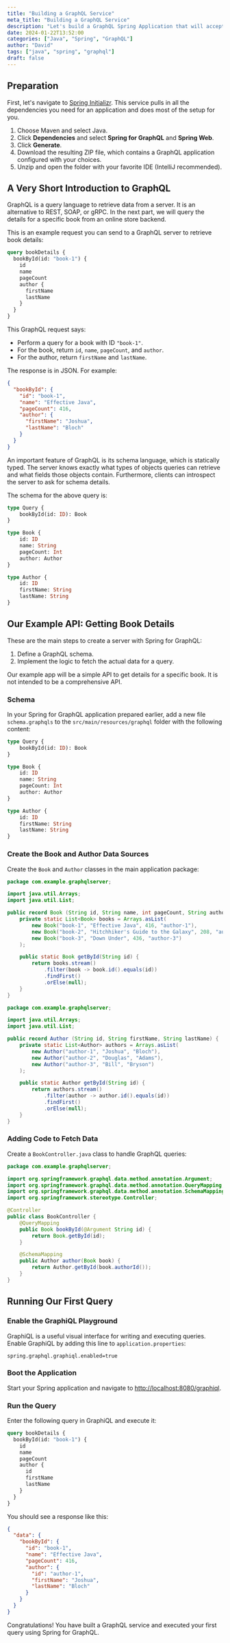```yaml
---
title: "Building a GraphQL Service"
meta_title: "Building a GraphQL Service"
description: "Let's build a GraphQL Spring Application that will accept GraphQL requests at http://localhost:8080/graphql. First, let's navigate to https://start.spring.io. This service pulls in all the dependencies you need for an application and does most of the setup for you. GraphQL is a query language to retrieve data efficiently."
date: 2024-01-22T13:52:00
categories: ["Java", "Spring", "GraphQL"]
author: "David"
tags: ["java", "spring", "graphql"]
draft: false
---
```


## Preparation

First, let's navigate to [Spring Initializr](https://start.spring.io). This service pulls in all the dependencies you need for an application and does most of the setup for you.

1. Choose Maven and select Java.
2. Click **Dependencies** and select **Spring for GraphQL** and **Spring Web**.
3. Click **Generate**.
4. Download the resulting ZIP file, which contains a GraphQL application configured with your choices.
5. Unzip and open the folder with your favorite IDE (IntelliJ recommended).

## A Very Short Introduction to GraphQL

GraphQL is a query language to retrieve data from a server. It is an alternative to REST, SOAP, or gRPC. In the next part, we will query the details for a specific book from an online store backend.

This is an example request you can send to a GraphQL server to retrieve book details:

```graphql
query bookDetails {
  bookById(id: "book-1") {
    id
    name
    pageCount
    author {
      firstName
      lastName
    }
  }
}
```

This GraphQL request says:
- Perform a query for a book with ID `"book-1"`.
- For the book, return `id`, `name`, `pageCount`, and `author`.
- For the author, return `firstName` and `lastName`.

The response is in JSON. For example:

```json
{
  "bookById": {
    "id": "book-1",
    "name": "Effective Java",
    "pageCount": 416,
    "author": {
      "firstName": "Joshua",
      "lastName": "Bloch"
    }
  }
}
```

An important feature of GraphQL is its schema language, which is statically typed. The server knows exactly what types of objects queries can retrieve and what fields those objects contain. Furthermore, clients can introspect the server to ask for schema details.

The schema for the above query is:

```graphql
type Query {
    bookById(id: ID): Book
}

type Book {
    id: ID
    name: String
    pageCount: Int
    author: Author
}

type Author {
    id: ID
    firstName: String
    lastName: String
}
```

## Our Example API: Getting Book Details

These are the main steps to create a server with Spring for GraphQL:

1. Define a GraphQL schema.
2. Implement the logic to fetch the actual data for a query.

Our example app will be a simple API to get details for a specific book. It is not intended to be a comprehensive API.

### Schema

In your Spring for GraphQL application prepared earlier, add a new file `schema.graphqls` to the `src/main/resources/graphql` folder with the following content:

```graphql
type Query {
    bookById(id: ID): Book
}

type Book {
    id: ID
    name: String
    pageCount: Int
    author: Author
}

type Author {
    id: ID
    firstName: String
    lastName: String
}
```

### Create the Book and Author Data Sources

Create the `Book` and `Author` classes in the main application package:

```java
package com.example.graphqlserver;

import java.util.Arrays;
import java.util.List;

public record Book (String id, String name, int pageCount, String authorId) {
    private static List<Book> books = Arrays.asList(
        new Book("book-1", "Effective Java", 416, "author-1"),
        new Book("book-2", "Hitchhiker's Guide to the Galaxy", 208, "author-2"),
        new Book("book-3", "Down Under", 436, "author-3")
    );

    public static Book getById(String id) {
        return books.stream()
            .filter(book -> book.id().equals(id))
            .findFirst()
            .orElse(null);
    }
}
```

```java
package com.example.graphqlserver;

import java.util.Arrays;
import java.util.List;

public record Author (String id, String firstName, String lastName) {
    private static List<Author> authors = Arrays.asList(
        new Author("author-1", "Joshua", "Bloch"),
        new Author("author-2", "Douglas", "Adams"),
        new Author("author-3", "Bill", "Bryson")
    );

    public static Author getById(String id) {
        return authors.stream()
            .filter(author -> author.id().equals(id))
            .findFirst()
            .orElse(null);
    }
}
```

### Adding Code to Fetch Data

Create a `BookController.java` class to handle GraphQL queries:

```java
package com.example.graphqlserver;

import org.springframework.graphql.data.method.annotation.Argument;
import org.springframework.graphql.data.method.annotation.QueryMapping;
import org.springframework.graphql.data.method.annotation.SchemaMapping;
import org.springframework.stereotype.Controller;

@Controller
public class BookController {
    @QueryMapping
    public Book bookById(@Argument String id) {
        return Book.getById(id);
    }

    @SchemaMapping
    public Author author(Book book) {
        return Author.getById(book.authorId());
    }
}
```

## Running Our First Query

### Enable the GraphiQL Playground

GraphiQL is a useful visual interface for writing and executing queries. Enable GraphiQL by adding this line to `application.properties`:

```properties
spring.graphql.graphiql.enabled=true
```

### Boot the Application

Start your Spring application and navigate to [http://localhost:8080/graphiql](http://localhost:8080/graphiql).

### Run the Query

Enter the following query in GraphiQL and execute it:

```graphql
query bookDetails {
  bookById(id: "book-1") {
    id
    name
    pageCount
    author {
      id
      firstName
      lastName
    }
  }
}
```

You should see a response like this:

```json
{
  "data": {
    "bookById": {
      "id": "book-1",
      "name": "Effective Java",
      "pageCount": 416,
      "author": {
        "id": "author-1",
        "firstName": "Joshua",
        "lastName": "Bloch"
      }
    }
  }
}
```

Congratulations! You have built a GraphQL service and executed your first query using Spring for GraphQL.

